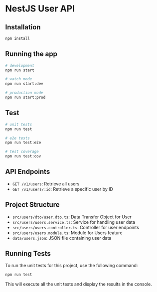 # NestJS User API


## Installation

```bash
npm install
```

## Running the app

```bash
# development
npm run start

# watch mode
npm run start:dev

# production mode
npm run start:prod
```

## Test

```bash
# unit tests
npm run test

# e2e tests
npm run test:e2e

# test coverage
npm run test:cov
```

## API Endpoints

- `GET /v1/users`: Retrieve all users
- `GET /v1/users/:id`: Retrieve a specific user by ID

## Project Structure

- `src/users/dto/user.dto.ts`: Data Transfer Object for User
- `src/users/users.service.ts`: Service for handling user data
- `src/users/users.controller.ts`: Controller for user endpoints
- `src/users/users.module.ts`: Module for Users feature
- `data/users.json`: JSON file containing user data

## Running Tests

To run the unit tests for this project, use the following command:

```bash
npm run test
```

This will execute all the unit tests and display the results in the console.
